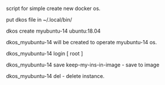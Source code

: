script for simple create new docker os.

put dkos file in ~/.local/bin/

dkos create myubuntu-14 ubuntu:18.04

dkos_myubuntu-14 will be created to operate myubuntu-14 os.

dkos_myubuntu-14 login [ root ]

dkos_myubuntu-14 save keep-my-ins-in-image - save to image

dkos_myubuntu-14 del - delete instance.



